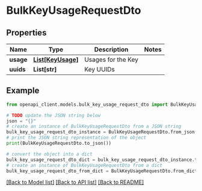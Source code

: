 # BulkKeyUsageRequestDto


## Properties

Name | Type | Description | Notes
------------ | ------------- | ------------- | -------------
**usage** | [**List[KeyUsage]**](KeyUsage.md) | Usages for the Key | 
**uuids** | **List[str]** | Key UUIDs | 

## Example

```python
from openapi_client.models.bulk_key_usage_request_dto import BulkKeyUsageRequestDto

# TODO update the JSON string below
json = "{}"
# create an instance of BulkKeyUsageRequestDto from a JSON string
bulk_key_usage_request_dto_instance = BulkKeyUsageRequestDto.from_json(json)
# print the JSON string representation of the object
print(BulkKeyUsageRequestDto.to_json())

# convert the object into a dict
bulk_key_usage_request_dto_dict = bulk_key_usage_request_dto_instance.to_dict()
# create an instance of BulkKeyUsageRequestDto from a dict
bulk_key_usage_request_dto_from_dict = BulkKeyUsageRequestDto.from_dict(bulk_key_usage_request_dto_dict)
```
[[Back to Model list]](../README.md#documentation-for-models) [[Back to API list]](../README.md#documentation-for-api-endpoints) [[Back to README]](../README.md)


